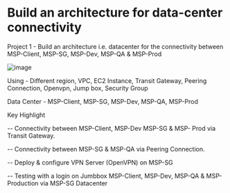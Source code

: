 # Build an architecture for data-center connectivity
Project 1 - Build an architecture i.e. datacenter for the connectivity between MSP-Client, MSP-SG, MSP-Dev, MSP-QA &amp; MSP-Prod 

![image](https://user-images.githubusercontent.com/29587597/116588050-b41d1680-a938-11eb-8c8c-3d58cc6f457d.png)

Using - Different region, VPC, EC2 Instance, Transit Gateway, Peering Connection, Openvpn, Jump box, Security Group

Data Center - MSP-Client, MSP-SG, MSP-Dev, MSP-QA, MSP-Prod

Key Highlight

-- Connectivity between MSP-Client, MSP-Dev MSP-SG & MSP- Prod via Transit Gateway.

-- Connectivity between MSP-SG & MSP-QA via Peering Connection.

-- Deploy & configure VPN Server (OpenVPN) on MSP-SG

-- Testing with a login on Jumbbox MSP-Client, MSP-Dev, MSP-QA & MSP-Production via MSP-SG Datacenter

